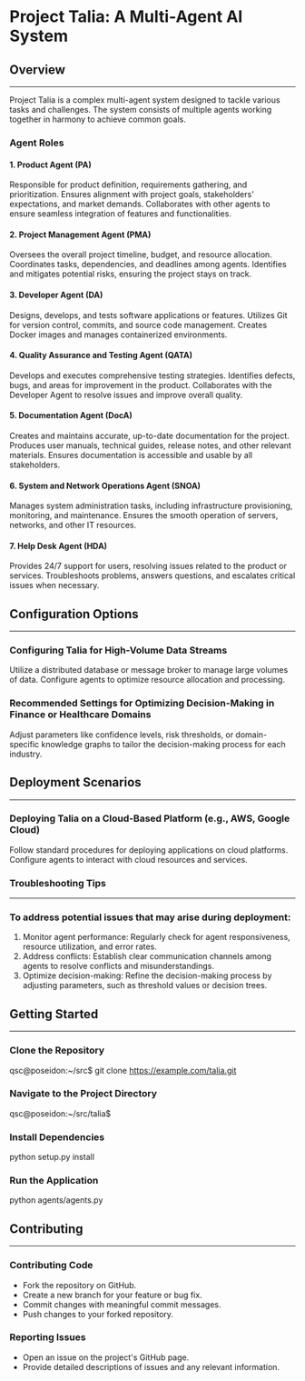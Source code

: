 # Project Talia: A Multi-Agent AI System

## Overview
------------

Project Talia is a complex multi-agent system designed to tackle various tasks and challenges. The system consists of multiple agents working together in harmony to achieve common goals.

### Agent Roles

#### 1. Product Agent (PA)
 Responsible for product definition, requirements gathering, and prioritization.
 Ensures alignment with project goals, stakeholders' expectations, and market demands.
 Collaborates with other agents to ensure seamless integration of features and functionalities.

#### 2. Project Management Agent (PMA)
 Oversees the overall project timeline, budget, and resource allocation.
 Coordinates tasks, dependencies, and deadlines among agents.
 Identifies and mitigates potential risks, ensuring the project stays on track.

#### 3. Developer Agent (DA)
 Designs, develops, and tests software applications or features.
 Utilizes Git for version control, commits, and source code management.
 Creates Docker images and manages containerized environments.

#### 4. Quality Assurance and Testing Agent (QATA)
 Develops and executes comprehensive testing strategies.
 Identifies defects, bugs, and areas for improvement in the product.
 Collaborates with the Developer Agent to resolve issues and improve overall quality.

#### 5. Documentation Agent (DocA)
 Creates and maintains accurate, up-to-date documentation for the project.
 Produces user manuals, technical guides, release notes, and other relevant materials.
 Ensures documentation is accessible and usable by all stakeholders.

#### 6. System and Network Operations Agent (SNOA)
 Manages system administration tasks, including infrastructure provisioning, monitoring, and maintenance.
 Ensures the smooth operation of servers, networks, and other IT resources.

#### 7. Help Desk Agent (HDA)
 Provides 24/7 support for users, resolving issues related to the product or services.
 Troubleshoots problems, answers questions, and escalates critical issues when necessary.

## Configuration Options
------------------------

### Configuring Talia for High-Volume Data Streams

Utilize a distributed database or message broker to manage large volumes of data.
Configure agents to optimize resource allocation and processing.

### Recommended Settings for Optimizing Decision-Making in Finance or Healthcare Domains

Adjust parameters like confidence levels, risk thresholds, or domain-specific knowledge graphs to tailor the decision-making process for each industry.

## Deployment Scenarios
-----------------------

### Deploying Talia on a Cloud-Based Platform (e.g., AWS, Google Cloud)

Follow standard procedures for deploying applications on cloud platforms.
Configure agents to interact with cloud resources and services.

### Troubleshooting Tips
-------------------------

### To address potential issues that may arise during deployment:

1. Monitor agent performance: Regularly check for agent responsiveness, resource utilization, and error rates.
2. Address conflicts: Establish clear communication channels among agents to resolve conflicts and misunderstandings.
3. Optimize decision-making: Refine the decision-making process by adjusting parameters, such as threshold values or decision trees.

## Getting Started
-------------------

### Clone the Repository

qsc@poseidon:\~/src$ git clone https://example.com/talia.git

### Navigate to the Project Directory

qsc@poseidon:\~/src/talia$

### Install Dependencies

python setup.py install

### Run the Application

python agents/agents.py

## Contributing
---------------

### Contributing Code

* Fork the repository on GitHub.
* Create a new branch for your feature or bug fix.
* Commit changes with meaningful commit messages.
* Push changes to your forked repository.

### Reporting Issues

* Open an issue on the project's GitHub page.
* Provide detailed descriptions of issues and any relevant information.